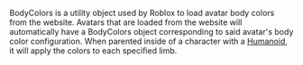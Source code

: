 BodyColors is a utility object used by Roblox to load avatar body colors from
the website. Avatars that are loaded from the website will automatically have
a BodyColors object corresponding to said avatar's body color configuration.
When parented inside of a character with a [Humanoid](https://create.roblox.com/docs/reference/engine/classes/Humanoid), it will apply the
colors to each specified limb.